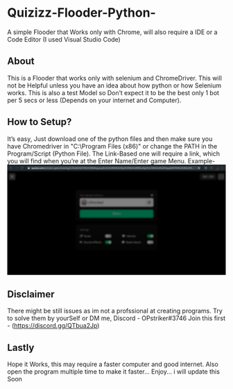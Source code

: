 # Quizizz-Flooder-Python-
A simple Flooder that Works only with Chrome, will also require a IDE or a Code Editor (I used Visual Studio Code)
## About
This is a Flooder that works only with selenium and ChromeDriver. This will not be Helpful unless you have an idea about how python or how Selenium works.
This is also a test Model so Don’t expect it to be the best only 1 bot per 5 secs or less (Depends on your internet and Computer).
## How to Setup?
It’s easy, Just download one of the python files and then make sure you have 
Chromedriver in "C:\Program Files (x86)" or change the PATH in the Program/Script (Python File).
The Link-Based one will require a link, which you will find when you’re at the Enter Name/Enter game Menu.
Example-
![screenshot](/Pics/screenshot_1.png)
## Disclaimer
There might be still issues as im not a profssional at creating programs. Try to solve them by yourSelf or DM me, Discord - OPstriker#3746 
Join this first - (https://discord.gg/QTbua2Jp)
## Lastly 
Hope it Works, this may require a faster computer and good internet. Also open the program multiple time to make it faster... 
Enjoy... i will update this Soon
